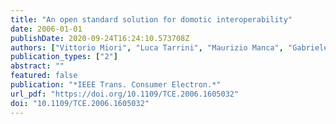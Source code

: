 ```yaml
---
title: "An open standard solution for domotic interoperability"
date: 2006-01-01
publishDate: 2020-09-24T16:24:10.573708Z
authors: ["Vittorio Miori", "Luca Tarrini", "Maurizio Manca", "Gabriele Tolomei"]
publication_types: ["2"]
abstract: ""
featured: false
publication: "*IEEE Trans. Consumer Electron.*"
url_pdf: "https://doi.org/10.1109/TCE.2006.1605032"
doi: "10.1109/TCE.2006.1605032"
---
```



